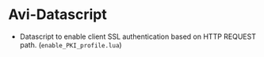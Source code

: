 # Avi-Datascript

- Datascript to enable client SSL authentication based on HTTP REQUEST path. (`enable_PKI_profile.lua`)